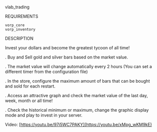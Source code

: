 vlab_trading


REQUIREMENTS

    vorp_core
    vorp_inventory

DESCRIPTION

Invest your dollars and become the greatest tycoon of all time!

. Buy and Sell gold and silver bars based on the market value.

. The market value will change automatically every 2 hours (You can set a different timer from the configuration file)

. In the store, configure the maximum amount of bars that can be bought and sold for each restart.

. Access an attractive graph and check the market value of the last day, week, month or all time!

. Check the historical minimum or maximum, change the graphic display mode and play to invest in your server.

Video: [https://youtu.be/97i5WC7PAKY](https://youtu.be/xMpg_wKM9kE)
